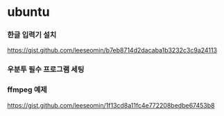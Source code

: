 # ubuntu


### 한글 입력기 설치 

https://gist.github.com/leeseomin/b7eb8714d2dacaba1b3232c3c9a24113


### 우분투 필수 프로그램 세팅 



### ffmpeg 예제 

https://gist.github.com/leeseomin/1f13cd8a11fc4e772208bedbe67453b8



